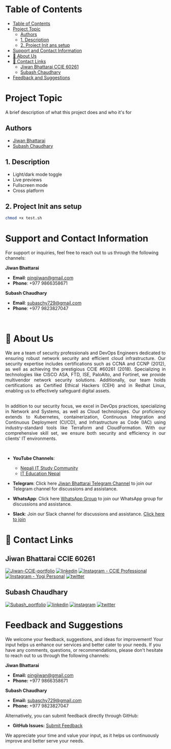 # Table of Contents

- [Table of Contents](#table-of-contents)
- [Project Topic](#project-topic)
  - [Authors](#authors)
  - [1. Description](#1-description)
  - [2. Project Init ans setup](#2-project-init-ans-setup)
- [Support and Contact Information](#support-and-contact-information)
- [🚀 About Us](#-about-us)
- [🔗 Contact Links](#-contact-links)
  - [Jiwan Bhattarai CCIE 60261](#jiwan-bhattarai-ccie-60261)
  - [Subash Chaudhary](#subash-chaudhary)
- [Feedback and Suggestions](#feedback-and-suggestions)

# Project Topic

A brief description of what this project does and who it's for

## Authors

- [Jiwan Bhattarai](https://www.linkedin.com/in/jiwanbhattarai/)
- [Subash Chaudhary](https://www.github.com/subash729)


## 1. Description

- Light/dark mode toggle
- Live previews
- Fullscreen mode
- Cross platform

## 2. Project Init ans setup
```bash
chmod +x test.sh 
```

# Support and Contact Information

For support or inquiries, feel free to reach out to us through the following channels:

**Jiwan Bhattarai**
- **Email**: [pingjiwan@gmail.com](mailto:pingjiwan@gmail.com)
- **Phone**: +977 9866358671

**Subash Chaudhary**
- **Email**: [subaschy729@gmail.com](mailto:subaschy729@gmail.com)
- **Phone**: +977 9823827047

<br>

# 🚀 About Us

<div align="justify">
We are a team of security professionals and DevOps Engineers dedicated to ensuring robust network security and efficient cloud infrastructure. Our security expertise includes certifications such as CCNA and CCNP (2012), as well as achieving the prestigious CCIE #60261 (2018). Specializing in technologies like CISCO ASA, FTD, ISE, PaloAlto, and Fortinet, we provide multivendor network security solutions. Additionally, our team holds certifications as Certified Ethical Hackers (CEH) and in Redhat Linux, enabling us to effectively safeguard digital assets.
<br>
<br>

In addition to our security focus, we excel in DevOps practices, specializing in Network and Systems, as well as Cloud technologies. Our proficiency extends to Kubernetes, containerization, Continuous Integration and Continuous Deployment (CI/CD), and Infrastructure as Code (IAC) using industry-standard tools like Terraform and CloudFormation. With our comprehensive skill set, we ensure both security and efficiency in our clients' IT environments.
</div>

<br>

- **YouTube Channels**:
  - [Nepali IT Study Community](https://www.youtube.com/@NepaliITStudyCommunity)
  - [IT Education Nepal](https://www.youtube.com/@iteducationnepal-6725)

- **Telegram**:
  Click here [Jiwan Bhattarai Telegram Channel](https://t.me/jiwanbhattarai) to join our Telegram channel for discussions and assistance.

- **WhatsApp**:
  Click here [WhatsApp Group](https://chat.whatsapp.com/GuSvDBWMmoHHz7BQWZNSu5) to join our WhatsApp group for discussions and assistance.

- **Slack**:
  Join our Slack channel for discussions and assistance. [Click here to join](https://join.slack.com/t/your-slack-workspace/shared_invite/zt-1234567890)

# 🔗 Contact Links

## Jiwan Bhattarai CCIE 60261
[![Jiwan-CCIE-portfolio](https://img.shields.io/badge/Jiwan-CCIE_portfolio-000?style=for-the-badge&logo=ko-fi&logoColor=white)](http://jiwanbhattarai.com/)
[![linkedin](https://img.shields.io/badge/linkedin-0A66C2?style=for-the-badge&logo=linkedin&logoColor=white)](https://www.linkedin.com/in/jiwanbhattarai/)
[![Instagram - CCIE Professional](https://img.shields.io/badge/Instagram%20-%20CCIE%20Professional%20-%23E4405F?style=for-the-badge&logo=instagram&logoColor=white)](https://www.instagram.com/jiwanbhattaraiofficial/)
[![Instagram - Yogi Personal](https://img.shields.io/badge/Instagram%20-%20Yogi%20Personal%20-%23E4405F?style=for-the-badge&logo=instagram&logoColor=white)](https://www.instagram.com/yogijiwan/)
[![twitter](https://img.shields.io/badge/twitter-1DA1F2?style=for-the-badge&logo=twitter&logoColor=white)](https://twitter.com/CCIEJIWAN)

## Subash Chaudhary
[![Subash_portfolio](https://img.shields.io/badge/Subash-portfolio-000?style=for-the-badge&logo=ko-fi&logoColor=white)](https://github.com/subash729/)
[![linkedin](https://img.shields.io/badge/linkedin-0A66C2?style=for-the-badge&logo=linkedin&logoColor=white)](https://www.linkedin.com/in/subash-chaudhary-it-engineer/)
[![instagram](https://img.shields.io/badge/instagram-E4405F?style=for-the-badge&logo=instagram&logoColor=white)](https://www.instagram.com/rambati.subash.chaudhary.729/)
[![twitter](https://img.shields.io/badge/twitter-1DA1F2?style=for-the-badge&logo=twitter&logoColor=white)](https://twitter.com/Subash729)

# Feedback and Suggestions

We welcome your feedback, suggestions, and ideas for improvement! Your input helps us enhance our services and better cater to your needs. If you have any comments, questions, or recommendations, please don't hesitate to reach out to us through the following channels:

**Jiwan Bhattarai**
- **Email:** [pingjiwan@gmail.com](mailto:pingjiwan@gmail.com)
- **Phone:** +977 9866358671

**Subash Chaudhary**
- **Email:** [subaschy729@gmail.com](mailto:subaschy729@gmail.com)
- **Phone:** +977 9823827047

Alternatively, you can submit feedback directly through GitHub:

- **GitHub Issues:** [Submit Feedback](https://github.com/subash729/Documentation-Reference/issues/new)

We appreciate your time and value your input, as it helps us continuously improve and better serve your needs.


